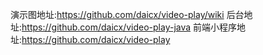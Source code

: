演示图地址:https://github.com/daicx/video-play/wiki
后台地址:https://github.com/daicx/video-play-java
前端小程序地址:https://github.com/daicx/video-play
